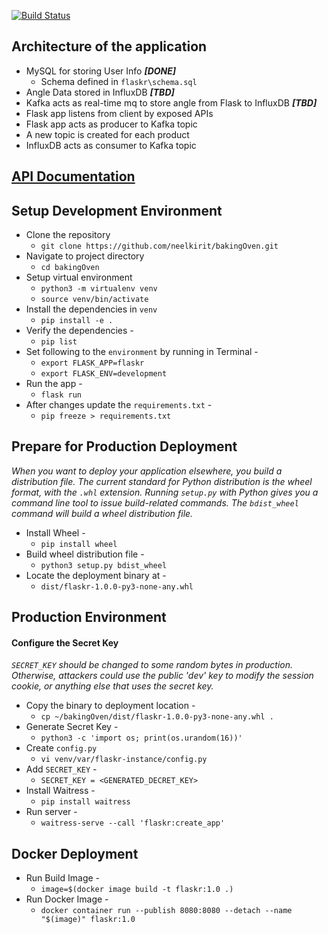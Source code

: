 
[![Build Status](https://travis-ci.com/neelkirit/bakingOven.svg?branch=master)](https://travis-ci.com/neelkirit/bakingOven)

## Architecture of the application
* MySQL for storing User Info __*[DONE]*__
    * Schema defined in `flaskr\schema.sql`
* Angle Data stored in InfluxDB __*[TBD]*__
* Kafka acts as real-time mq to store angle from Flask to InfluxDB __*[TBD]*__
* Flask app listens from client by exposed APIs
* Flask app acts as producer to Kafka topic
* A new topic is created for each product
* InfluxDB acts as consumer to Kafka topic

## [API Documentation](https://documenter.getpostman.com/view/2470301/SVzxag9v)

## Setup Development Environment
* Clone the repository
    *   `git clone https://github.com/neelkirit/bakingOven.git`
* Navigate to project directory
    *   `cd bakingOven`
* Setup virtual environment
    *   `python3 -m virtualenv venv`
    *   `source venv/bin/activate`
* Install the dependencies in `venv`
    *   `pip install -e .`
* Verify the dependencies -
    *   `pip list`
* Set following to the `environment` by running in Terminal - 
    *   `export FLASK_APP=flaskr`
    *   `export FLASK_ENV=development`
* Run the app -
    *   `flask run`
* After changes update the `requirements.txt` -
    *   `pip freeze > requirements.txt`

## Prepare for Production Deployment
*When you want to deploy your application elsewhere, you build a distribution file. The current standard for Python distribution is the wheel format, with the `.whl` extension.
 Running `setup.py` with Python gives you a command line tool to issue build-related commands. The `bdist_wheel` command will build a wheel distribution file.*
* Install Wheel -
    *   `pip install wheel`
* Build wheel distribution file -
    *   `python3 setup.py bdist_wheel`
* Locate the deployment binary at - 
    *   `dist/flaskr-1.0.0-py3-none-any.whl`

## Production Environment
#### Configure the Secret Key
*`SECRET_KEY` should be changed to some random bytes in production. Otherwise, attackers could use the public 'dev' key to modify the session cookie, or anything else that uses the secret key.*
* Copy the binary to deployment location - 
    *   `cp ~/bakingOven/dist/flaskr-1.0.0-py3-none-any.whl .`
* Generate Secret Key -
    *   `python3 -c 'import os; print(os.urandom(16))'`
* Create `config.py`
    *   `vi venv/var/flaskr-instance/config.py`
* Add `SECRET_KEY` -
    *   `SECRET_KEY = <GENERATED_DECRET_KEY>`
* Install Waitress -
    *   `pip install waitress`
* Run server -
    *   `waitress-serve --call 'flaskr:create_app'`

## Docker Deployment
* Run Build Image -
    *   `image=$(docker image build -t flaskr:1.0 .)`
* Run Docker Image -
    *   `docker container run --publish 8080:8080 --detach --name "$(image)" flaskr:1.0`